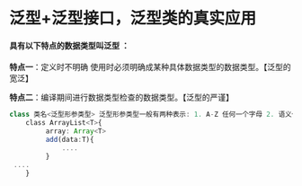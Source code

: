 # 泛型+泛型接口，泛型类的真实应用

#### **具有以下特点的数据类型叫泛型 ：**

**特点一**：定义时不明确 使用时必须明确成某种具体数据类型的数据类型。【泛型的宽泛】

**特点二**：编译期间进行数据类型检查的数据类型。【泛型的严谨】

```ts
class 类名<泛型形参类型> 泛型形参类型一般有两种表示: 1. A-Z 任何一个字母 2. 语义化的单词来表示，绝大多数情况，泛型都是采用第一种形式表示，如下:
    class ArrayList<T>{  
         array: Array<T>
         add(data:T){
             ....
         }
 ....
    }

```
